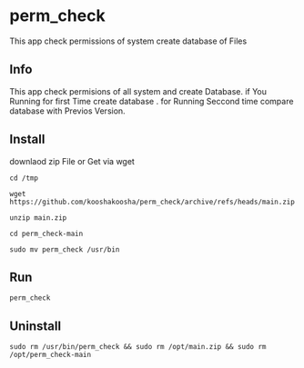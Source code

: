# perm_check

This app check permissions of system create database of Files

## Info

This app check permisions of all system and create Database.
if You Running for first Time create database .
for Running Seccond time compare database with Previos Version.


## Install

downlaod zip File or Get via wget

```
cd /tmp
```

```
wget https://github.com/kooshakoosha/perm_check/archive/refs/heads/main.zip
```
```
unzip main.zip
```

```
cd perm_check-main
```
```
sudo mv perm_check /usr/bin
```

## Run

```
perm_check
```



## Uninstall


```
sudo rm /usr/bin/perm_check && sudo rm /opt/main.zip && sudo rm /opt/perm_check-main
```



